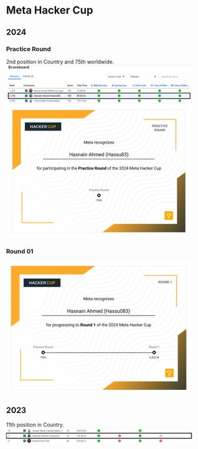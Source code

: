 # Meta Hacker Cup

## 2024

### Practice Round 
2nd position in Country and 75th worldwide.
![](2024/Practice%20Round/rank.png)
![](2024/Practice%20Round/cetificate.png)
### Round 01 
![](2024/Round%201/rank.png)

## 2023 
11th position in Country.
![](2023/rank.png)

